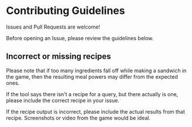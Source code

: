 # Contributing Guidelines

Issues and Pull Requests are welcome!

Before opening an Issue, please review the guidelines below.

## Incorrect or missing recipes

Please note that if too many ingredients fall off while making a sandwich
in the game, then the resulting meal powers may differ from the expected ones.

If the tool says there isn't a recipe for a query, but there actually is one,
please include the correct recipe in your issue.

If the recipe output is incorrect, please include the actual results from that recipe.
Screenshots or video from the game would be ideal.
